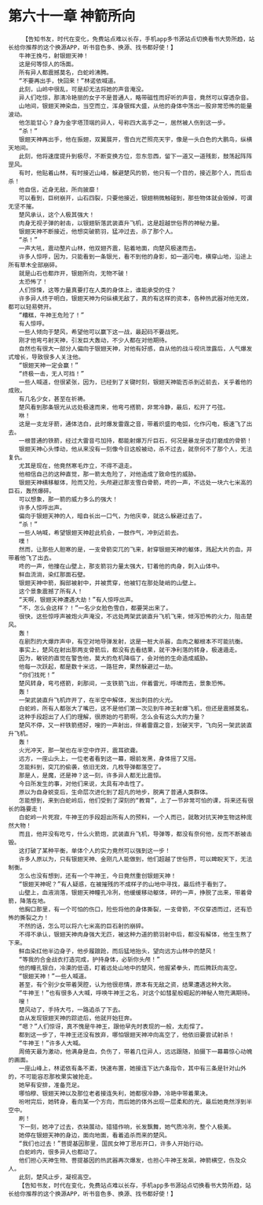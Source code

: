 # 第六十一章 神箭所向
        【告知书友，时代在变化，免费站点难以长存，手机app多书源站点切换看书大势所趋，站长给你推荐的这个换源APP，听书音色多、换源、找书都好使！】
       牛神王挽弓，射银翅天神！
       这是何等惊人的场面。
       所有异人都震撼莫名，白蛇岭沸腾。
       “不要再出手，快回来！”林诺依喊道。
       此刻，山岭中很乱，可是却无法将她的声音淹没。
       异人们吃惊，那清冷艳丽的女子不是普通人，略带磁性而好听的声音，竟然可以穿透杂音。
       山地间，银翅天神染血，当空而立，浑身银辉大盛，从他的身体中荡出一股非常恐怖的能量波动。
       他怎能甘心？身为金字塔顶端的异人，号称四大高手之一，居然被人伤到这一步。
       “杀！”
       银翅天神再出手，他在振翅，双翼展开，雪白光芒照亮天宇，像是一头白色的大鹏鸟，纵横天地间。
       此刻，他将速度提升到极尽，不断变换方位，忽东忽西，留下一道又一道残影，鼓荡起阵阵罡风。
       有时，他贴着山林，有时接近山峰，躲避楚风的箭，他只有一个目的，接近那个人，而后击杀！
       他自信，近身无敌，所向披靡！
       可以看到，巨树崩开，山石四裂，只要他接近，银翅稍微触碰到，那些物体就会毁掉，可谓无坚不摧。
       楚风承认，这个人极其强大！
       肉身无视子弹的射击，以银翅斩落武装直升飞机，这是超越世俗界的神秘力量。
       银翅天神不断接近，他想突破箭羽，猛冲过去，杀了那个人。
       “杀！”
       一声大吼，震动整片山林，他双翅齐震，贴着地面，向楚风极速而去。
       许多人惊呼，因为，只能看到一条银光，看不到他的身影，如一道闪电，横穿山地，沿途上所有草木全部崩碎。
       就是山石也都炸开，银翅所向，无物不破！
       太恐怖了！
       人们惊悚，这等力量真要打在人类的身体上，谁能承受的住？
       许多异人终于明白，银翅天神为何纵横无敌了，真的有这样的资本，各种热武器对他无效，都可以轻易劈开。
       “糟糕，牛神王危险了！”
       有人惊呼。
       一些人倾向于楚风，希望他可以赢下这一战，最起码不要战死。
       刚才他弯弓射天神，引发巨大轰动，不少人都在对他期待。
       自然也有很大一部分人偏向于银翅天神，对他有好感，自从他的战斗视讯泄露后，人气爆发式增长，导致很多人关注他。
       “银翅天神一定会赢！”
       “终极一击，无人可挡！”
       一些人喊道，但很紧张，因为，已经到了关键时刻，银翅天神能否杀到近前去，关乎着他的成败。
       有几名少女，甚至在祈祷。
       楚风看到那条银光从远处极速而来，他弯弓搭箭，非常冷静，最后，松开了弓弦。
       咻！
       这是一支龙牙箭，通体洁白，此时爆发雷霆之音，带着炽盛的电弧，化作闪电，极速飞了出去。
       一根普通的铁箭，经过大雷音弓加持，都能射爆万斤巨石，何况是暴龙牙齿打磨成的骨箭！
       银翅天神心头悸动，他从来没有一刻像今日这般被动，杀不过去，就奈何不了那个人，无法复仇。
       尤其是现在，他竟然寒毛炸立，不得不退走。
       他相信自己的这种直觉，那一箭太危险了，对他造成了致命性的威胁。
       银翅天神横移躯体，险而又险，头颅避过那支雪白骨箭，咚的一声，不远处一块六七米高的巨石，轰然爆碎。
       可以想象，那一箭的威力多么的强大！
       许多人惊呼出声。
       偏向于银翅天神的人，暗自长出一口气，为他庆幸，就这么躲避过去了。
       “杀！”
       一些人呐喊，希望银翅天神趁此机会，一鼓作气，冲到近前去。
       噗！
       然而，让那些人胆寒的是，一支骨箭突兀的飞来，射穿银翅天神的躯体，溅起大片的血，并带着他飞了出去。
       咚的一声，他撞在山壁上，那支箭羽力量太强大，钉着他的肉身，刺入山体中。
       鲜血流淌，染红那面石壁。
       银翅天神中箭，胸部被射中，并被贯穿，他被钉在那处陡峭的山壁上。
       这个景象震撼了所有人！
       “天啊，银翅天神遭遇大劫！”有人惊呼出声。
       “不，怎么会这样？！”一名少女脸色雪白，都要哭出来了。
       很快，这些惊呼声被炮火声淹没，不远处两架武装直升飞机飞来，倾泻恐怖的火力，阻击楚风。
       轰！
       在剧烈的大爆炸声中，有空对地导弹发射，这是一桩大杀器，血肉之躯根本不可能抗衡。
       事实上，楚风在射出那两支骨箭后，都没有去看结果，就干净利落的转身，极速遁走。
       因为，敏锐的直觉在警告他，莫大的危机降临了，会对他的生命造成威胁。
       他每一次跃起，都是数十米远，一路狂奔，果然躲避过一劫。
       “你们找死！”
       楚风转身，弯弓搭箭，刹那间，一支铁箭飞出，伴着雷光，呼啸而去，景象恐怖。
       轰！
       一架武装直升飞机炸开了，在半空中解体，发出刺目的火光。
       白蛇岭，所有人都张大了嘴巴，这不是他们第一次见到牛神王射爆飞机，但还是震撼莫名。
       这种手段超出了人们的理解，很原始的弓箭啊，怎么会有这么大的力量？
       楚风不停，又一杆铁箭搭好，嗖的一声射出，伴着雷霆之音，划破天宇，飞向另一架武装直升飞机。
       轰！
       火光冲天，那一架也在半空中炸开，震耳欲聋。
       远方，一座山头上，一位老者看到这一幕，眼前发黑，身体摇了又摇。
       怎能料到，突兀的偷袭，依旧无效，几枚导弹都落空了。
       那是人，是魔，还是神？这一刻，许多异人都无比震惊。
       今日所发生的事，对他们来说，太具有冲击性了。
       原以为自身蜕变后，生命层次进化到了超凡的地步，脱离了普通人类群体。
       怎能想到，来到白蛇岭后，他们受到了深刻的“教育”，上了一节非常可怕的课，将来还有很长的路要走！
       白蛇岭一片死寂，牛神王的手段超出所有人的预料，一个人而已，就敢对抗天神生物这种庞然大物！
       而且，他并没有吃亏，什么火箭炮，武装直升飞机，导弹等，都没有奈何他，反而不断被击毁。
       这打破了某种平衡，单体个人的实力竟然可以强到这一步！
       许多人原以为，只有银翅天神、金刚几人能做到，他们超越了世俗界，可以睥睨天下，无法制衡。
       怎么也没有想到，还有一个牛神王，今日竟然重创银翅天神！
       “银翅天神呢？”有人疑惑，在被摧残的不成样子的山地中寻找，最后终于看到了。
       山壁上，血液淌落，银翅天神瞳孔冷冽，他缓缓移动躯体，砰的一声，挣脱了出来，带着骨箭，降落在地。
       他胸口那里，有一个可怕的伤口，险些将他的身体撕裂，一支骨箭，不仅穿透而过，还有恐怖的撕裂之力！
       不然的话，怎么可以将六七米高的巨石射的崩碎。
       不得不承认，银翅天神肉身强大无匹，被这种力道的箭羽射中后，都没有解体，他生生熬了下来。
       鲜血染红他半边身子，他步履踉跄，而后猛地抬头，望向远方山林中的楚风！
       “等我的合金战衣打造完成，护持身体，必斩你头颅！”
       他的瞳孔银白，冷漠的低语，盯着远处山地中的楚风，他握紧拳头，而后腾跃向高空。
       “银翅天神！”一些人喊道。
       甚至，有个别少女带着哭腔，认为他很悲情，原本有无敌之资，结果遭遇这种大败。
       “牛神王！”也有很多人大喊，呼唤牛神王之名，对这个如彗星般崛起的神秘人物充满期待。
       嗖！
       楚风动了，手持大弓，一路追杀了下去。
       自从发现银翅天神的踪迹后，他就开始狂奔。
       “嗯？”人们惊讶，真不愧是牛神王，跟他早先时表现的一般，太彪悍了。
       都到这一步了，牛神王还没有放弃，哪怕银翅天神冲向高空了，他依旧要尝试射杀！
       “牛神王！”许多人大喊。
       周倚天最为激动，他满身是血，负伤了，带着几位异人，远远跟随，拍摄下一幕幕惊心动魄的画面。
       一座山峰上，林诺依有条不紊，快速布置，她接连下达六条指令，其中有三条是针对山外的，不可能容忍那枚果实被抢走。
       她早有安排，准备充足。
       哪怕穆、银翅天神以及那位老者接连失利，她都很冷静，冷艳中带着果决。
       吩咐完后，她转身，看向某一个方向，而后她的体外出现一层柔和的光，最后她竟然浮到半空中。
       刷！
       下一刻，她冲了过去，衣袂展动，猎猎作响，长发飘舞，她气质冷冽，整个人极美。
       她停在银翅天神的身边，面向地面，看着追杀而来的楚风。
       “我们也过去！”菩提基因那里，国民女神丁思彤开口，许多人开始行动。
       白蛇岭内，很多异人也都动了。
       他们担心天神生物、菩提基因的热武器再次爆发，也担心牛神王发飙，神箭横空，伤及众人。
       此刻，楚风止步，凝视高空。
       【告知书友，时代在变化，免费站点难以长存，手机app多书源站点切换看书大势所趋，站长给你推荐的这个换源APP，听书音色多、换源、找书都好使！】